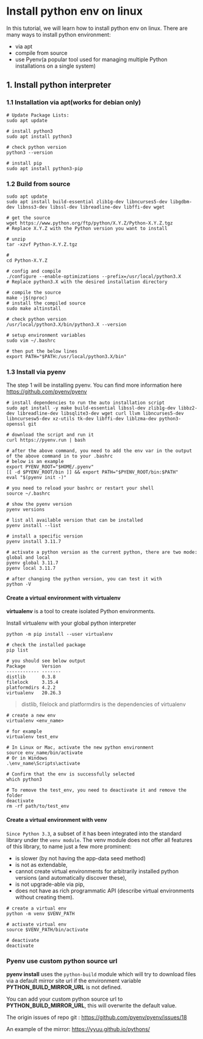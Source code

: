 # Install python env on linux

In this tutorial, we will learn how to install python env on linux. There are many ways to install python environment:
- via apt
- compile from source
- use Pyenv(a popular tool used for managing multiple Python installations on a single system)

## 1. Install python interpreter

### 1.1 Installation via apt(works for debian only)

```shell
# Update Package Lists:
sudo apt update

# install python3
sudo apt install python3

# check python version
python3 --version

# install pip
sudo apt install python3-pip

```

### 1.2 Build from source

```shell
sudo apt update
sudo apt install build-essential zlib1g-dev libncurses5-dev libgdbm-dev libnss3-dev libssl-dev libreadline-dev libffi-dev wget

# get the source
wget https://www.python.org/ftp/python/X.Y.Z/Python-X.Y.Z.tgz
# Replace X.Y.Z with the Python version you want to install

# unzip
tar -xzvf Python-X.Y.Z.tgz

#
cd Python-X.Y.Z

# config and compile
./configure --enable-optimizations --prefix=/usr/local/python3.X
# Replace python3.X with the desired installation directory

# compile the source
make -j$(nproc)
# install the compiled source
sudo make altinstall

# check python version
/usr/local/python3.X/bin/python3.X --version

# setup environment variables
sudo vim ~/.bashrc

# then put the below lines
export PATH="$PATH:/usr/local/python3.X/bin"
```

### 1.3 Install via pyenv

The step 1 will be installing pyenv. You can find more information here https://github.com/pyenv/pyenv

```shell
# install dependencies to run the auto installation script
sudo apt install -y make build-essential libssl-dev zlib1g-dev libbz2-dev libreadline-dev libsqlite3-dev wget curl llvm libncurses5-dev libncursesw5-dev xz-utils tk-dev libffi-dev liblzma-dev python3-openssl git 

# download the script and run it
curl https://pyenv.run | bash

# after the above command, you need to add the env var in the output of the above command in to your .bashrc
# below is an example
export PYENV_ROOT="$HOME/.pyenv"
[[ -d $PYENV_ROOT/bin ]] && export PATH="$PYENV_ROOT/bin:$PATH"
eval "$(pyenv init -)"

# you need to reload your bashrc or restart your shell
source ~/.bashrc

# show the pyenv version
pyenv versions

# list all available version that can be installed  
pyenv install --list

# install a specific version
pyenv install 3.11.7 

# activate a python version as the current python, there are two mode: global and local
pyenv global 3.11.7
pyenv local 3.11.7

# after changing the python version, you can test it with
python -V
```



#### Create a virtual environment with virtualenv

**virtualenv** is a tool to create isolated Python environments. 

Install virtualenv with your global python interpreter

```shell
python -m pip install --user virtualenv

# check the installed package
pip list

# you should see below output
Package      Version
------------ -------
distlib      0.3.8
filelock     3.15.4
platformdirs 4.2.2
virtualenv   20.26.3

```

> distlib, filelock and platformdirs is the dependencies of virtualenv


```shell
# create a new env
virtualenv <env_name>

# for example
virtualenv test_env

# In Linux or Mac, activate the new python environment
source env_name/bin/activate
# Or in Windows
.\env_name\Scripts\activate

# Confirm that the env is successfully selected
which python3

# To remove the test_env, you need to deactivate it and remove the folder
deactivate
rm -rf path/to/test_env
```

#### Create a virtual environment with venv

`Since Python 3.3`, a subset of it has been integrated into the standard library under the `venv module`. 
The venv module does not offer all features of this library, to name just a few more prominent:

- is slower (by not having the app-data seed method)
- is not as extendable,
- cannot create virtual environments for arbitrarily installed python versions (and automatically discover these),
- is not upgrade-able via pip,
- does not have as rich programmatic API (describe virtual environments without creating them).

```shell
# create a virtual env
python -m venv $VENV_PATH

# activate virtual env
source $VENV_PATH/bin/activate

# deactivate
deactivate
```


### Pyenv use custom python source url

**pyenv install** uses the `python-build` module which will try to download files via a default mirror site url if
the environment variable **PYTHON_BUILD_MIRROR_URL** is not defined.

You can add your custom python source url to **PYTHON_BUILD_MIRROR_URL**, this will overwrite the default value.

The origin issues of repo git : https://github.com/pyenv/pyenv/issues/18

An example of the mirror: https://yyuu.github.io/pythons/


